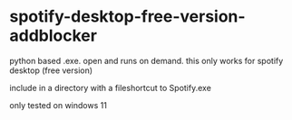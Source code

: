 # spotify-desktop-free-version-addblocker
python based .exe.
open and runs on demand.
this only works for spotify desktop (free version)

include in a directory with a fileshortcut to Spotify.exe

only tested on windows 11
